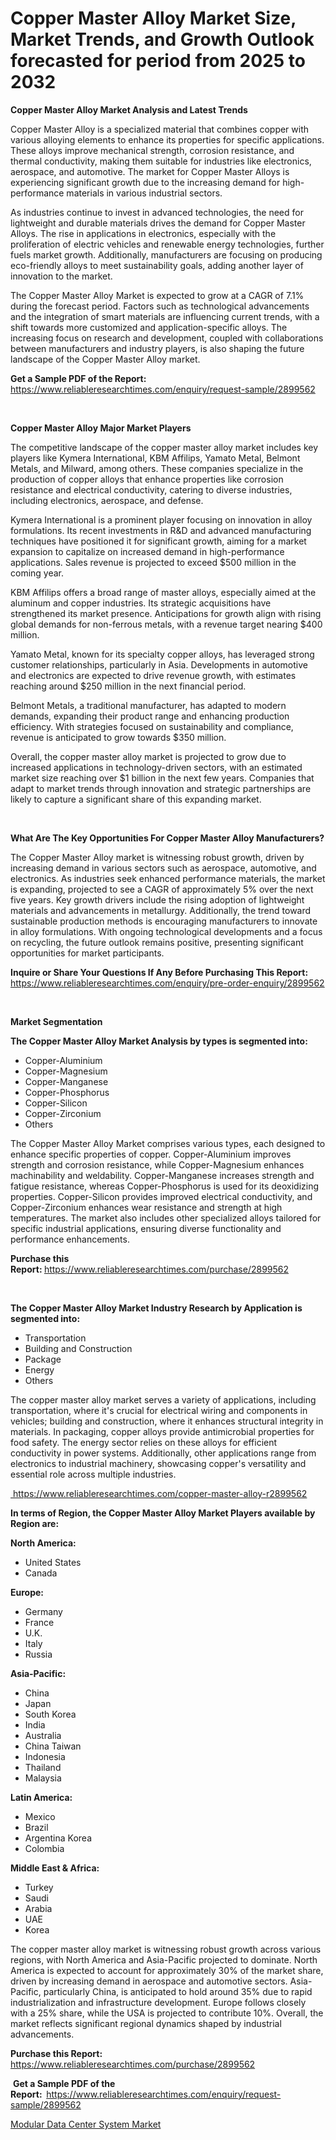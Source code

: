 <p><h1>Copper Master Alloy Market Size, Market Trends, and Growth Outlook forecasted for period from 2025 to 2032</h1></p><p><strong>Copper Master Alloy Market Analysis and Latest Trends</strong></p>
<p><p>Copper Master Alloy is a specialized material that combines copper with various alloying elements to enhance its properties for specific applications. These alloys improve mechanical strength, corrosion resistance, and thermal conductivity, making them suitable for industries like electronics, aerospace, and automotive. The market for Copper Master Alloys is experiencing significant growth due to the increasing demand for high-performance materials in various industrial sectors.</p><p>As industries continue to invest in advanced technologies, the need for lightweight and durable materials drives the demand for Copper Master Alloys. The rise in applications in electronics, especially with the proliferation of electric vehicles and renewable energy technologies, further fuels market growth. Additionally, manufacturers are focusing on producing eco-friendly alloys to meet sustainability goals, adding another layer of innovation to the market.</p><p>The Copper Master Alloy Market is expected to grow at a CAGR of 7.1% during the forecast period. Factors such as technological advancements and the integration of smart materials are influencing current trends, with a shift towards more customized and application-specific alloys. The increasing focus on research and development, coupled with collaborations between manufacturers and industry players, is also shaping the future landscape of the Copper Master Alloy market.</p></p>
<p><strong>Get a Sample PDF of the Report:&nbsp;</strong> <a href="https://www.reliableresearchtimes.com/enquiry/request-sample/2899562?utm_campaign=2230&utm_medium=2&utm_source=Github&utm_content=ia&utm_term=16032025&utm_id=copper-master-alloy">https://www.reliableresearchtimes.com/enquiry/request-sample/2899562</a></p>
<p>&nbsp;</p>
<p><strong>Copper Master Alloy Major Market Players</strong></p>
<p><p>The competitive landscape of the copper master alloy market includes key players like Kymera International, KBM Affilips, Yamato Metal, Belmont Metals, and Milward, among others. These companies specialize in the production of copper alloys that enhance properties like corrosion resistance and electrical conductivity, catering to diverse industries, including electronics, aerospace, and defense.</p><p>Kymera International is a prominent player focusing on innovation in alloy formulations. Its recent investments in R&D and advanced manufacturing techniques have positioned it for significant growth, aiming for a market expansion to capitalize on increased demand in high-performance applications. Sales revenue is projected to exceed $500 million in the coming year.</p><p>KBM Affilips offers a broad range of master alloys, especially aimed at the aluminum and copper industries. Its strategic acquisitions have strengthened its market presence. Anticipations for growth align with rising global demands for non-ferrous metals, with a revenue target nearing $400 million.</p><p>Yamato Metal, known for its specialty copper alloys, has leveraged strong customer relationships, particularly in Asia. Developments in automotive and electronics are expected to drive revenue growth, with estimates reaching around $250 million in the next financial period.</p><p>Belmont Metals, a traditional manufacturer, has adapted to modern demands, expanding their product range and enhancing production efficiency. With strategies focused on sustainability and compliance, revenue is anticipated to grow towards $350 million.</p><p>Overall, the copper master alloy market is projected to grow due to increased applications in technology-driven sectors, with an estimated market size reaching over $1 billion in the next few years. Companies that adapt to market trends through innovation and strategic partnerships are likely to capture a significant share of this expanding market.</p></p>
<p>&nbsp;</p>
<p><strong>What Are The Key Opportunities For Copper Master Alloy Manufacturers?</strong></p>
<p><p>The Copper Master Alloy market is witnessing robust growth, driven by increasing demand in various sectors such as aerospace, automotive, and electronics. As industries seek enhanced performance materials, the market is expanding, projected to see a CAGR of approximately 5% over the next five years. Key growth drivers include the rising adoption of lightweight materials and advancements in metallurgy. Additionally, the trend toward sustainable production methods is encouraging manufacturers to innovate in alloy formulations. With ongoing technological developments and a focus on recycling, the future outlook remains positive, presenting significant opportunities for market participants.</p></p>
<p><strong>Inquire or Share Your Questions If Any Before Purchasing This Report:</strong> <a href="https://www.reliableresearchtimes.com/enquiry/pre-order-enquiry/2899562?utm_campaign=2230&utm_medium=2&utm_source=Github&utm_content=ia&utm_term=16032025&utm_id=copper-master-alloy">https://www.reliableresearchtimes.com/enquiry/pre-order-enquiry/2899562</a></p>
<p>&nbsp;</p>
<p><strong>Market Segmentation</strong></p>
<p><strong>The Copper Master Alloy Market Analysis by types is segmented into:</strong></p>
<p><ul><li>Copper-Aluminium</li><li>Copper-Magnesium</li><li>Copper-Manganese</li><li>Copper-Phosphorus</li><li>Copper-Silicon</li><li>Copper-Zirconium</li><li>Others</li></ul></p>
<p><p>The Copper Master Alloy Market comprises various types, each designed to enhance specific properties of copper. Copper-Aluminium improves strength and corrosion resistance, while Copper-Magnesium enhances machinability and weldability. Copper-Manganese increases strength and fatigue resistance, whereas Copper-Phosphorus is used for its deoxidizing properties. Copper-Silicon provides improved electrical conductivity, and Copper-Zirconium enhances wear resistance and strength at high temperatures. The market also includes other specialized alloys tailored for specific industrial applications, ensuring diverse functionality and performance enhancements.</p></p>
<p><strong>Purchase this Report:&nbsp;</strong><a href="https://www.reliableresearchtimes.com/purchase/2899562?utm_campaign=2230&utm_medium=2&utm_source=Github&utm_content=ia&utm_term=16032025&utm_id=copper-master-alloy">https://www.reliableresearchtimes.com/purchase/2899562</a></p>
<p>&nbsp;</p>
<p><strong>The Copper Master Alloy Market Industry Research by Application is segmented into:</strong></p>
<p><ul><li>Transportation</li><li>Building and Construction</li><li>Package</li><li>Energy</li><li>Others</li></ul></p>
<p><p>The copper master alloy market serves a variety of applications, including transportation, where it's crucial for electrical wiring and components in vehicles; building and construction, where it enhances structural integrity in materials. In packaging, copper alloys provide antimicrobial properties for food safety. The energy sector relies on these alloys for efficient conductivity in power systems. Additionally, other applications range from electronics to industrial machinery, showcasing copper's versatility and essential role across multiple industries.</p></p>
<p><a href="https://www.reliableresearchtimes.com/copper-master-alloy-r2899562?utm_campaign=2230&utm_medium=2&utm_source=Github&utm_content=ia&utm_term=16032025&utm_id=copper-master-alloy">&nbsp;https://www.reliableresearchtimes.com/copper-master-alloy-r2899562</a></p>
<p><strong>In terms of Region, the Copper Master Alloy Market Players available by Region are:</strong></p>
<p>
    <p> <strong> North America: </strong>
        <ul>
            <li>United States</li>
            <li>Canada</li>
        </ul>
        </p> 
    <p> <strong> Europe: </strong>
        <ul>
            <li>Germany</li>
            <li>France</li>
            <li>U.K.</li>
            <li>Italy</li>
            <li>Russia</li>
        </ul>
        </p> 
    <p> <strong> Asia-Pacific: </strong>
        <ul>
            <li>China</li>
            <li>Japan</li>
            <li>South Korea</li>
            <li>India</li>
            <li>Australia</li>
            <li>China Taiwan</li>
            <li>Indonesia</li>
            <li>Thailand</li>
            <li>Malaysia</li>
        </ul>
        </p> 
    <p> <strong> Latin America: </strong>
        <ul>
            <li>Mexico</li>
            <li>Brazil</li>
            <li>Argentina Korea</li>
            <li>Colombia</li>
        </ul>
        </p> 
    <p> <strong> Middle East & Africa: </strong>
        <ul>
            <li>Turkey</li>
            <li>Saudi</li>
            <li>Arabia</li>
            <li>UAE</li>
            <li>Korea</li>
        </ul>
    </p>
    </p>
<p><p>The copper master alloy market is witnessing robust growth across various regions, with North America and Asia-Pacific projected to dominate. North America is expected to account for approximately 30% of the market share, driven by increasing demand in aerospace and automotive sectors. Asia-Pacific, particularly China, is anticipated to hold around 35% due to rapid industrialization and infrastructure development. Europe follows closely with a 25% share, while the USA is projected to contribute 10%. Overall, the market reflects significant regional dynamics shaped by industrial advancements.</p></p>
<p><strong>Purchase this Report: </strong><a href="https://www.reliableresearchtimes.com/purchase/2899562?utm_campaign=2230&utm_medium=2&utm_source=Github&utm_content=ia&utm_term=16032025&utm_id=copper-master-alloy">https://www.reliableresearchtimes.com/purchase/2899562</a></p>
<p>&nbsp;<strong>Get a Sample PDF of the Report:&nbsp;&nbsp;</strong><a href="https://www.reliableresearchtimes.com/enquiry/request-sample/2899562?utm_campaign=2230&utm_medium=2&utm_source=Github&utm_content=ia&utm_term=16032025&utm_id=copper-master-alloy">https://www.reliableresearchtimes.com/enquiry/request-sample/2899562</a></p>
<p><strong></strong></p>
<p><p><a href="https://github.com/petbigbeepjn/Market-Research-Report-List-1/blob/main/modular-data-center-system-market.md?utm_campaign=2230&utm_medium=2&utm_source=Github&utm_content=ia&utm_term=16032025&utm_id=copper-master-alloy">Modular Data Center System Market</a></p></p>